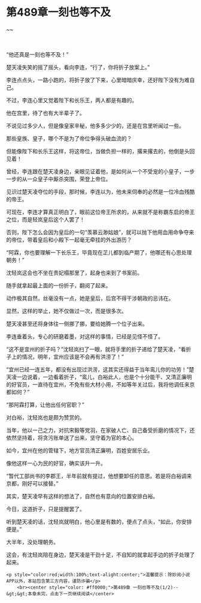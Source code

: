 # 第489章一刻也等不及
~~
    	    <p name="pagetop" href="javascript:void(0);" onclick="return false" style="line-height: 35px;padding: 10px;color: #333;"> </p><p>“他还真是一刻也等不及！”</p><p>楚天凌失笑的摇了摇头，看向李连，“行了，你将折子放案上。”</p><p>李连点点头，一路小跑的，将折子放了下来，心里暗暗庆幸，还好陛下没有为难自己。</p><p>不过，李连心里又觉着陛下和长乐王，两人都是有趣的。</p><p>他在宫里，待了也有大半辈子了。</p><p>不说见过多少人，但是像皇家辛秘，他多多少少的，还是在宫里听闻过一些。</p><p>那些皇族、皇子，哪个不是为了帝位争得头破血流的？</p><p>但能像陛下和长乐王这样，将这帝位，当做负担一样的，撂来撂去的，他倒是头回见着！</p><p>曾经，李连跟在楚天凌身边，亲眼见证着他，是如何从一个不受宠的小皇子，一步一步的从一众皇子中厮杀突围，荣登上帝位。</p><p>见识过楚天凌夺位的手段，那时候，李连以为，他未来伺奉的必然是一位冷血残酷的帝王。</p><p>可现在，李连才算真正明白了，眼前这位帝王所求的，从来就不是称霸东启的帝王之位，而是轻岚皇后这个人罢了！</p><p>否则，陛下怎么会因为皇后的一句“羡慕云渺姑娘”，就可以抛下他用血用命争夺来的帝位，带着皇后和小殿下一起毫无牵挂的外出游历？</p><p>“阿霖，你也要理解一下长乐王，毕竟现在芷儿都到临产期了，他哪还有心思处理朝务！”</p><p>沈轻岚这会也不坐在贵妃榻那里了，起身也来到了书案前。</p><p>随手就拿起最上面的一份折子，翻阅了起来。</p><p>动作极其自然，丝毫没有一点，她是皇后，后宫不得干涉朝政的忌讳在。</p><p>显然，这样的举止，她不仅做过一次，而是很多次。</p><p>楚天凌甚至还将身体往一侧挪了挪，要给她腾一个位子出来。</p><p>李连垂着头，专心的研磨着墨，对这样的事情，已经是见怪不怪了。</p><p>“这不是宜州的折子吗？”沈轻岚扫了一眼，就将手里的折子递给了楚天凌，“看折子上的情况，明年，宜州应该是不会再有洪涝了！”</p><p>“宜州已经一连五年，都没有出现过洪涝，这其实还得益于当年鸾儿你的功劳！”楚天凌一边说着，一边看着折子，“鸾儿，白裕此人，也是个十分能干、又清正廉明的好官员，一直待在宜州，不免有些大材小用，不如等年关过后，我将他调任来京都如何？”</p><p>“那阿霖打算，让他出任何官职？”</p><p>对白裕，沈轻岚也是颇为赞赏的。</p><p>当年，他以一己之力，对抗宋毅等党羽，在家破人亡、自己备受折磨的情况下，还依然坚持着，将贪污账单送了出来，坚守着为官的本心。</p><p>如今，宜州在他的管辖下，地方官员清正廉明，百姓安居乐业。</p><p>像他这样一心为民的好官，确实该升一升。</p><p>“暂代工部尚书的李郡王，半年前就有提过，他想要卸任的意思。若是将白裕调来京都，刚好可以接替。”</p><p>其实，楚天凌早有这样的想法了，自然也有意向的位置安排白裕。</p><p>今日，这道折子，只是提醒罢了。</p><p>听到楚天凌的话，沈轻岚就明白，他心里是有数的，便点了点头，“如此，你安排便是。”</p><p>大半年，没处理朝务。</p><p>这会，有沈轻岚陪在身边，楚天凌是干劲十足，不自知的就拿起手边的折子处理了起来。</p>
    	
   	<p style="color:red;width:100%;text-alight:center;">温馨提示：除妙阅小说APP以外，本站包含第三方内容，谨防诈骗</p>
    	<br><center style="color: #ff0000;">第489章 一刻也等不及(1/2)--&gt;&gt;本章未完，点击下一页继续阅读</center>
    	